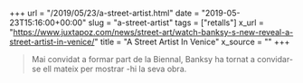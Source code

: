 +++
url = "/2019/05/23/a-street-artist.html"
date = "2019-05-23T15:16:00+00:00"
slug = "a-street-artist"
tags = ["retalls"]
x_url = "https://www.juxtapoz.com/news/street-art/watch-banksy-s-new-reveal-a-street-artist-in-venice/"
title = "A Street Artist In Venice"
x_source = ""
+++


> Mai convidat a formar part de la Biennal, Banksy ha tornat a convidar-se ell mateix per mostrar -hi la seva obra.
